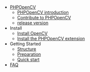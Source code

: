 * [PHPOpenCV](README.md)
  * [PHPOpenCV introduction](intro/README.md)
  * [Contribute to PHPOpenCV](intro/contributing.md)
  * [release version](intro/releases.md)
* Install
  * [Install OpenCV](getting_started/install_opencv.md)
  * [Install the PHPOpenCV extension](getting_started/install_phpopencv.md)
* Getting Started
  * [Structure](getting_started/structure.md)
  * [Preparation](getting_started/dev_prepare.md)
  * [Quick start](getting_started/quick_start.md)
* [FAQ](faq/FAQ.md)
